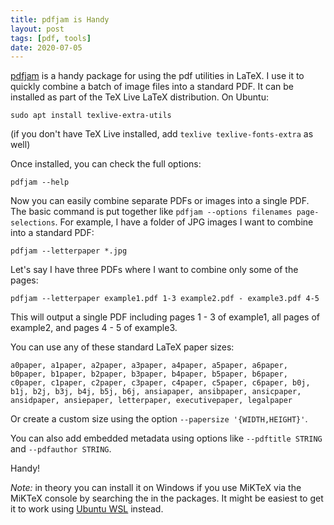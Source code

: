 ```yaml
---
title: pdfjam is Handy
layout: post
tags: [pdf, tools]
date: 2020-07-05
---
```


[pdfjam](https://github.com/DavidFirth/pdfjam) is a handy package for using the pdf utilities in LaTeX.
I use it to quickly combine a batch of image files into a standard PDF.
It can be installed as part of the TeX Live LaTeX distribution.
On Ubuntu:

`sudo apt install texlive-extra-utils`

(if you don't have TeX Live installed, add `texlive texlive-fonts-extra` as well)

Once installed, you can check the full options:

`pdfjam --help`

Now you can easily combine separate PDFs or images into a single PDF. 
The basic command is put together like `pdfjam --options filenames page-selections`.
For example, I have a folder of JPG images I want to combine into a standard PDF:

`pdfjam --letterpaper *.jpg`

Let's say I have three PDFs where I want to combine only some of the pages:

`pdfjam --letterpaper example1.pdf 1-3 example2.pdf - example3.pdf 4-5`

This will output a single PDF including pages 1 - 3 of example1, all pages of example2, and pages 4 - 5 of example3. 

You can use any of these standard LaTeX paper sizes:

`a0paper, a1paper, a2paper, a3paper, a4paper, a5paper, a6paper, b0paper, b1paper, b2paper, b3paper, b4paper, b5paper, b6paper, c0paper, c1paper, c2paper, c3paper, c4paper, c5paper, c6paper, b0j, b1j, b2j, b3j, b4j, b5j, b6j, ansiapaper, ansibpaper, ansicpaper, ansidpaper, ansiepaper, letterpaper, executivepaper, legalpaper`

Or create a custom size using the option `--papersize '{WIDTH,HEIGHT}'`.

You can also add embedded metadata using options like `--pdftitle STRING` and `--pdfauthor STRING`.

Handy!

*Note:* in theory you can install it on Windows if you use MiKTeX via the MiKTeX console by searching the in the packages.
It might be easiest to get it to work using [Ubuntu WSL](https://evanwill.github.io/_drafts/notes/wsl.html) instead.
